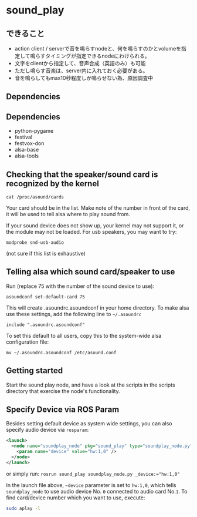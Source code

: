 sound_play
=========

## できること

- action client / serverで音を鳴らすnodeと、何を鳴らすのかとvolumeを指定して鳴らすタイミングが指定できるnodeにわけられる。
- 文字をclientから指定して、音声合成（英語のみ）も可能
- ただし鳴らす音楽は、server内に入れておく必要がある。
- 音を鳴らしてもmax10秒程度しか鳴らせない為、原因調査中

## Dependencies



## Dependencies

- python-pygame
- festival
- festvox-don
- alsa-base
- alsa-tools

## Checking that the speaker/sound card is recognized by the kernel

`cat /proc/asound/cards`

Your card should be in the list. Make note of the number in front of the
card, it will be used to tell alsa where to play sound from.

If your sound device does not show up, your kernel may not support it, or
the module may not be loaded. For usb speakers, you may want to try:

`modprobe snd-usb-audio`

(not sure if this list is exhaustive)

## Telling alsa which sound card/speaker to use

Run (replace 75 with the number of the sound device to use):

`asoundconf set-default-card 75`

This will create .asoundrc.asoundconf in your home directory.
To make alsa use these settings, add the following line to `~/.asoundrc`

`include ".asoundrc.asoundconf"`

To set this default to all users, copy this to the system-wide alsa
configuration file:

`mv ~/.asoundrc.asoundconf /etc/asound.conf`

## Getting started

Start the sound play node, and have a look at the scripts in the scripts
directory that exercise the node's functionality. 

## Specify Device via ROS Param

Besides setting default device as system wide settings, you can also specify audio device via `rosparam`:

``` xml
<launch>
  <node name="soundplay_node" pkg="sound_play" type="soundplay_node.py">
    <param name="device" value="hw:1,0" />
  </node>
</launch>
```

or simply run: `rosrun sound_play soundplay_node.py _device:="hw:1,0"`

In the launch file above, `~device` parameter is set to `hw:1,0`, which tells `soundplay_node` to use audio device No. `0` connected to audio card No.`1`.
To find card/device number which you want to use, execute:

``` bash
sudo aplay -l
```

